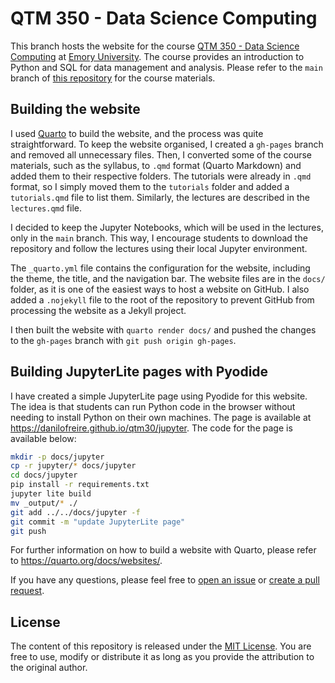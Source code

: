 # QTM 350 - Data Science Computing

This branch hosts the website for the course [QTM 350 - Data Science
Computing](http://danilofreire.github.io/qtm350) at [Emory
University](http://www.emory.edu). The course provides an introduction to
Python and SQL for data management and analysis. Please refer to the `main`
branch of [this repository](https://github.com/danilofreire/qtm350) for the
course materials.

## Building the website

I used [Quarto](https://quarto.org) to build the website, and the process was
quite straightforward. To keep the website organised, I created a `gh-pages`
branch and removed all unnecessary files. Then, I converted some of the course
materials, such as the syllabus, to `.qmd` format (Quarto Markdown) and added
them to their respective folders. The tutorials were already in `.qmd` format,
so I simply moved them to the `tutorials` folder and added a `tutorials.qmd`
file to list them. Similarly, the lectures are described in the `lectures.qmd`
file.

I decided to keep the Jupyter Notebooks, which will be used in the lectures,
only in the `main` branch. This way, I encourage students to download the
repository and follow the lectures using their local Jupyter environment.

The `_quarto.yml` file contains the configuration for the website, including
the theme, the title, and the navigation bar. The website files are in the
`docs/` folder, as it is one of the easiest ways to host a website on GitHub. I
also added a `.nojekyll` file to the root of the repository to prevent GitHub
from processing the website as a Jekyll project.

I then built the website with `quarto render docs/` and pushed the changes to the
`gh-pages` branch with `git push origin gh-pages`.

## Building JupyterLite pages with Pyodide

I have created a simple JupyterLite page using Pyodide for this website. The
idea is that students can run Python code in the browser without needing to
install Python on their own machines. The page is available at
<https://danilofreire.github.io/qtm30/jupyter>. The code for the page is
available below:

```bash
mkdir -p docs/jupyter
cp -r jupyter/* docs/jupyter
cd docs/jupyter
pip install -r requirements.txt
jupyter lite build
mv _output/* ./
git add ../../docs/jupyter -f
git commit -m "update JupyterLite page"
git push
```

For further information on how to build a website with Quarto, please refer to
<https://quarto.org/docs/websites/>.

If you have any questions, please feel free to [open an
issue](https://github.com/danilofreire/qtm350/issues) or [create a pull
request](https://github.com/danilofreire/qtm350/pulls).

## License

The content of this repository is released under the [MIT
License](LICENSE.qmd). You are free to use, modify or distribute it as long as
you provide the attribution to the original author.
